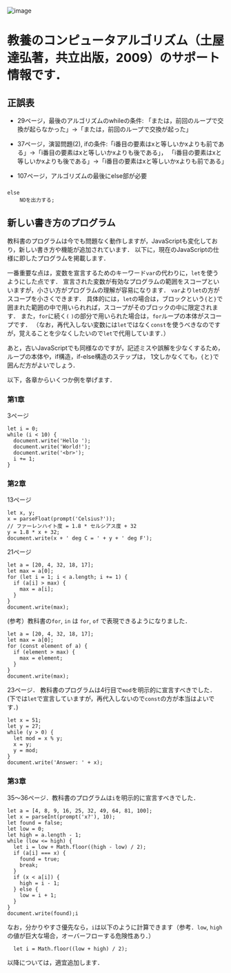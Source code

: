 ![image](https://user-images.githubusercontent.com/44872783/92857172-49fa4480-f42f-11ea-923c-80339037493b.png)

# 教養のコンピュータアルゴリズム（土屋達弘著，共立出版，2009）のサポート情報です．

## 正誤表

- 29ページ，最後のアルゴリズムのwhileの条件: 「または，前回のループで交換が起らなかった」->「または，前回のループで交換が起った」

- 37ページ，演習問題(2), ifの条件:「i番目の要素はxと等しいかxよりも前である」->「i番目の要素はxと等しいかxよりも後である」，
「i番目の要素はxと等しいかxよりも後である」->「i番目の要素はxと等しいかxよりも前である」

- 107ページ，アルゴリズムの最後にelse部が必要

###

    else  
        NOを出力する;


## 新しい書き方のプログラム

教科書のプログラムは今でも問題なく動作しますが，JavaScriptも変化しており，新しい書き方や機能が追加されています．
以下に，現在のJavaScriptの仕様に即したプログラムを掲載します．

一番重要な点は，変数を宣言するためのキーワード`var`の代わりに，`let`を使うようにした点です．
宣言された変数が有効なプログラムの範囲をスコープといいますが，小さい方がプログラムの理解が容易になります．
`var`より`let`の方がスコープを小さくできます．
具体的には，`let`の場合は，ブロックという`{`と`}`で囲まれた範囲の中で用いられれば，スコープがそのブロックの中に限定されます．
また，`for`に続く`(` `)`の部分で用いられた場合は，`for`ループの本体がスコープです．
（なお，再代入しない変数には`let`ではなく`const`を使うべきなのですが，覚えることを少なくしたいので`let`で代用しています．）


あと，古いJavaScriptでも同様なのですが，記述ミスや誤解を少なくするため，ループの本体や，if構造，if-else構造のステップは，
1文しかなくても，`{`と`}`で囲んだ方がよいでしょう．

以下，各章からいくつか例を挙げます．

### 第1章

3ページ

    let i = 0;
    while (i < 10) {
      document.write('Hello ');
      document.write('World!');
      document.write('<br>');
      i += 1;
    }

### 第2章

13ページ

    let x, y;
    x = parseFloat(prompt('Celsius?'));
    // ファーレンハイト度 = 1.8 * セルシアス度 + 32
    y = 1.8 * x + 32;
    document.write(x + ' deg C = ' + y + ' deg F');

21ページ

    let a = [20, 4, 32, 18, 17];
    let max = a[0];
    for (let i = 1; i < a.length; i += 1) {
      if (a[i] > max) {
        max = a[i];
      }
    }
    document.write(max);

(参考）教科書の`for`, `in` は `for`, `of` で表現できるようになりました．

    let a = [20, 4, 32, 18, 17];
    let max = a[0];
    for (const element of a) {
      if (element > max) {
        max = element;
      }
    }
    document.write(max);


23ページ． 教科書のプログラムは4行目で`mod`を明示的に宣言すべきでした．
(下では`let`で宣言していますが，再代入しないので`const`の方が本当はよいです．)

    let x = 51;
    let y = 27;
    while (y > 0) {
      let mod = x % y;
      x = y;
      y = mod;
    }
    document.write('Answer: ' + x);

### 第3章

35～36ページ．教科書のプログラムは`i`を明示的に宣言すべきでした．

    let a = [4, 8, 9, 16, 25, 32, 49, 64, 81, 100];
    let x = parseInt(prompt('x?'), 10);
    let found = false;
    let low = 0;
    let high = a.length - 1;
    while (low <= high) {
      let i = low + Math.floor((high - low) / 2);
      if (a[i] === x) {
        found = true;
        break;
      }
      if (x < a[i]) {
        high = i - 1;
      } else {
        low = i + 1;
      }
    }
    document.write(found);i 

なお，分かりやすさ優先なら，`i`は以下のように計算できます（参考．`low`, `high`の値が巨大な場合，オーバーフローする危険性あり．）                                                

      let i = Math.floor((low + high) / 2);
      


以降については，適宜追加します．
